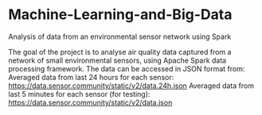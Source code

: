 # Machine-Learning-and-Big-Data
Analysis of data from an environmental sensor network using Spark

The goal of the project is to analyse air quality data captured from a network of small environmental sensors, using Apache Spark data processing framework. The data can be accessed in JSON format from:
 Averaged data from last 24 hours for each sensor: https://data.sensor.community/static/v2/data.24h.json
 Averaged data from last 5 minutes for each sensor (for testing): https://data.sensor.community/static/v2/data.json
